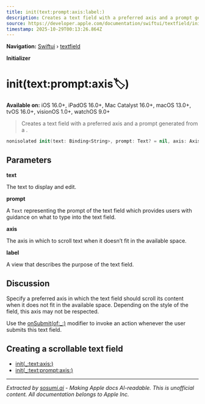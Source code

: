 ```yaml
---
title: init(text:prompt:axis:label:)
description: Creates a text field with a preferred axis and a prompt generated from a .
source: https://developer.apple.com/documentation/swiftui/textfield/init(text:prompt:axis:label:)
timestamp: 2025-10-29T00:13:26.864Z
---
```


**Navigation:** [Swiftui](/documentation/swiftui) › [textfield](/documentation/swiftui/textfield)

**Initializer**

# init(text:prompt:axis:label:)

**Available on:** iOS 16.0+, iPadOS 16.0+, Mac Catalyst 16.0+, macOS 13.0+, tvOS 16.0+, visionOS 1.0+, watchOS 9.0+

> Creates a text field with a preferred axis and a prompt generated from a .

```swift
nonisolated init(text: Binding<String>, prompt: Text? = nil, axis: Axis, @ViewBuilder label: () -> Label)
```

## Parameters

**text**

The text to display and edit.



**prompt**

A `Text` representing the prompt of the text field which provides users with guidance on what to type into the text field.



**axis**

The axis in which to scroll text when it doesn’t fit in the available space.



**label**

A view that describes the purpose of the text field.



## Discussion

Specify a preferred axis in which the text field should scroll its content when it does not fit in the available space. Depending on the style of the field, this axis may not be respected.

Use the [onSubmit(of:_:)](/documentation/swiftui/view/onsubmit(of:_:)) modifier to invoke an action whenever the user submits this text field.

## Creating a scrollable text field

- [init(_:text:axis:)](/documentation/swiftui/textfield/init(_:text:axis:))
- [init(_:text:prompt:axis:)](/documentation/swiftui/textfield/init(_:text:prompt:axis:))

---

*Extracted by [sosumi.ai](https://sosumi.ai) - Making Apple docs AI-readable.*
*This is unofficial content. All documentation belongs to Apple Inc.*
